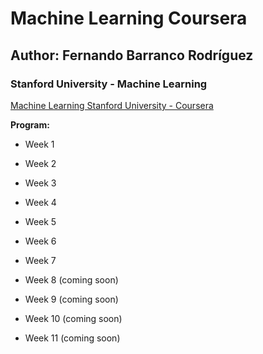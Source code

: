 ﻿# Machine Learning Coursera

## Author: Fernando Barranco Rodríguez

### Stanford University - Machine Learning

[Machine Learning Stanford University - Coursera](https://www.coursera.org/learn/machine-learning)

**Program:**

* Week 1

* Week 2

* Week 3

* Week 4

* Week 5

* Week 6

* Week 7

* Week 8 (coming soon)

* Week 9 (coming soon)

* Week 10 (coming soon)

* Week 11 (coming soon)



